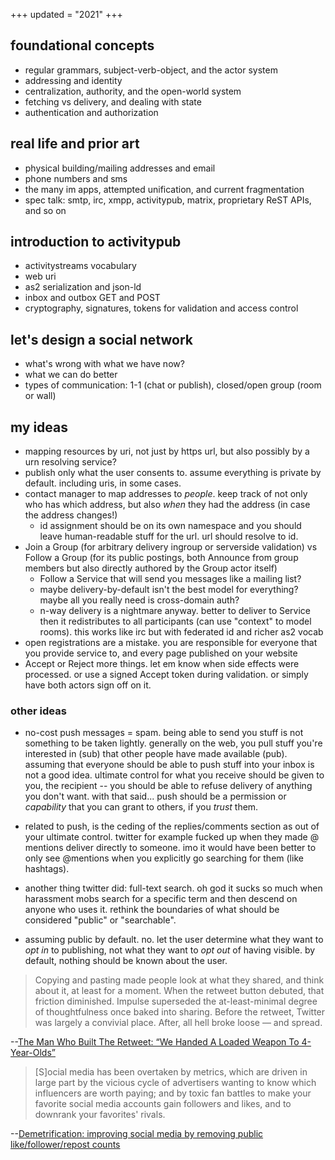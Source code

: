 +++
updated = "2021"
+++
## foundational concepts
- regular grammars, subject-verb-object, and the actor system
- addressing and identity
- centralization, authority, and the open-world system
- fetching vs delivery, and dealing with state
- authentication and authorization

## real life and prior art
- physical building/mailing addresses and email
- phone numbers and sms
- the many im apps, attempted unification, and current fragmentation
- spec talk: smtp, irc, xmpp, activitypub, matrix, proprietary ReST APIs, and so on

## introduction to activitypub
- activitystreams vocabulary
- web uri
- as2 serialization and json-ld
- inbox and outbox GET and POST
- cryptography, signatures, tokens for validation and access control

## let's design a social network
- what's wrong with what we have now?
- what we can do better
- types of communication: 1-1 (chat or publish), closed/open group (room or wall)

## my ideas
- mapping resources by uri, not just by https url, but also possibly by a urn resolving service?
- publish only what the user consents to. assume everything is private by default. including uris, in some cases.
- contact manager to map addresses to *people*. keep track of not only who has which address, but also *when* they had the address (in case the address changes!)
  - id assignment should be on its own namespace and you should leave human-readable stuff for the url. url should resolve to id. 
- Join a Group (for arbitrary delivery ingroup or serverside validation) vs Follow a Group (for its public postings, both Announce from group members but also directly authored by the Group actor itself)
  - Follow a Service that will send you messages like a mailing list?
  - maybe delivery-by-default isn't the best model for everything? maybe all you really need is cross-domain auth?
  - n-way delivery is a nightmare anyway. better to deliver to Service then it redistributes to all participants (can use "context" to model rooms). this works like irc but with federated id and richer as2 vocab
- open registrations are a mistake. you are responsible for everyone that you provide service to, and every page published on your website
- Accept or Reject more things. let em know when side effects were processed. or use a signed Accept token during validation. or simply have both actors sign off on it.

### other ideas

- no-cost push messages = spam. being able to send you stuff is not something to be taken lightly. generally on the web, you pull stuff you're interested in (sub) that other people have made available (pub). assuming that everyone should be able to push stuff into your inbox is not a good idea. ultimate control for what you receive should be given to you, the recipient -- you should be able to refuse delivery of anything you don't want. with that said... push should be a permission or *capability* that you can grant to others, if you *trust* them.

- related to push, is the ceding of the replies/comments section as out of your ultimate control. twitter for example fucked up when they made @ mentions deliver directly to someone. imo it would have been better to only see @mentions when you explicitly go searching for them (like hashtags). 

- another thing twitter did: full-text search. oh god it sucks so much when harassment mobs search for a specific term and then descend on anyone who uses it. rethink the boundaries of what should be considered "public" or "searchable".

- assuming public by default. no. let the user determine what they want to *opt in* to publishing, not what they want to *opt out* of having visible. by default, nothing should be known about the user.

>Copying and pasting made people look at what they shared, and think about it, at least for a moment. When the retweet button debuted, that friction diminished. Impulse superseded the at-least-minimal degree of thoughtfulness once baked into sharing. Before the retweet, Twitter was largely a convivial place. After, all hell broke loose — and spread.

--[The Man Who Built The Retweet: “We Handed A Loaded Weapon To 4-Year-Olds”](https://www.buzzfeednews.com/article/alexkantrowitz/how-the-retweet-ruined-the-internet)

>[S]ocial media has been overtaken by metrics, which are driven in large part by the vicious cycle of advertisers wanting to know which influencers are worth paying; and by toxic fan battles to make your favorite social media accounts gain followers and likes, and to downrank your favorites' rivals. 

--[Demetrification: improving social media by removing public like/follower/repost counts](https://boingboing.net/2019/09/12/flickrs-glory-days.html)